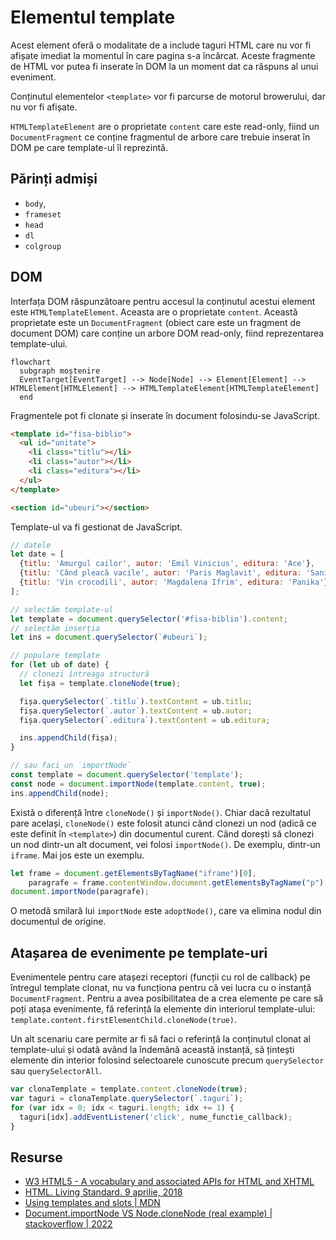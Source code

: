 # Elementul template

Acest element oferă o modalitate de a include taguri HTML care nu vor fi afișate imediat la momentul în care pagina s-a încărcat. Aceste fragmente de HTML vor putea fi inserate în DOM la un moment dat ca răspuns al unui eveniment.

Conținutul elementelor `<template>` vor fi parcurse de motorul browerului, dar nu vor fi afișate.

`HTMLTemplateElement` are o proprietate `content` care este read-only, fiind un `DocumentFragment` ce conține fragmentul de arbore care trebuie inserat în DOM pe care template-ul îl reprezintă.

## Părinți admiși

- `body`,
- `frameset`
- `head`
- `dl`
- `colgroup`

## DOM

Interfața DOM răspunzătoare pentru accesul la conținutul acestui element este `HTMLTemplate​Element`. Aceasta are o proprietate `content`. Această proprietate este un `DocumentFragment` (obiect care este un fragment de document DOM) care conține un arbore DOM read-only, fiind reprezentarea template-ului.

```mermaid
flowchart
  subgraph moștenire
  EventTarget[EventTarget] --> Node[Node] --> Element[Element] --> HTMLElement[HTMLElement] --> HTMLTemplateElement[HTMLTemplateElement]
  end
```

Fragmentele pot fi clonate și inserate în document folosindu-se JavaScript.

```html
<template id="fisa-biblio">
  <ul id="unitate">
    <li class="titlu"></li>
    <li class="autor"></li>
    <li class="editura"></li>
  </ul>
</template>

<section id="ubeuri"></section>
```

Template-ul va fi gestionat de JavaScript.

```javascript
// datele
let date = [
  {titlu: 'Amurgul cailor', autor: 'Emil Vinicius', editura: 'Ace'},
  {titlu: 'Când pleacă vacile', autor: 'Paris Maglavit', editura: 'Saniti'},
  {titlu: 'Vin crocodili', autor: 'Magdalena Ifrim', editura: 'Panika'}
];

// selectăm template-ul
let template = document.querySelector('#fisa-biblio').content;
// selectăm inserția
let ins = document.querySelector(`#ubeuri`);

// populare template
for (let ub of date) {
  // clonezi întreaga structură
  let fișa = template.cloneNode(true);

  fișa.querySelector(`.titlu`).textContent = ub.titlu;
  fișa.querySelector(`.autor`).textContent = ub.autor;
  fișa.querySelector(`.editura`).textContent = ub.editura;

  ins.appendChild(fișa);
}

// sau faci un `importNode`
const template = document.querySelector('template');
const node = document.importNode(template.content, true);
ins.appendChild(node);
```

Există o diferență între `cloneNode()` și `importNode()`. Chiar dacă rezultatul pare același, `cloneNode()` este folosit atunci când clonezi un nod (adică ce este definit în `<template>`) din documentul curent. Când dorești să clonezi un nod dintr-un alt document, vei folosi `importNode()`. De exemplu, dintr-un `iframe`. Mai jos este un exemplu.

```javascript
let frame = document.getElementsByTagName("iframe")[0],
    paragrafe = frame.contentWindow.document.getElementsByTagName("p")[0];
document.importNode(paragrafe);
```

O metodă smilară lui `importNode` este `adoptNode()`, care va elimina nodul din documentul de origine.

## Atașarea de evenimente pe template-uri

Evenimentele pentru care atașezi receptori (funcții cu rol de callback) pe întregul template clonat, nu va funcționa pentru că vei lucra cu o instanță `DocumentFragment`. Pentru a avea posibilitatea de a crea elemente pe care să poți atașa evenimente, fă referință la elemente din interiorul template-ului: `template.content.firstElementChild.cloneNode(true)`.

Un alt scenariu care permite ar fi să faci o referință la conținutul clonat al template-ului și odată având la îndemână această instanță, să țintești elemente din interior folosind selectoarele cunoscute precum `querySelector` sau `querySelectorAll`.

```javascript
var clonaTemplate = template.content.cloneNode(true);
var taguri = clonaTemplate.querySelector(`.taguri`);
for (var idx = 0; idx < taguri.length; idx += 1) {
  taguri[idx].addEventListener('click', nume_functie_callback);
}
```

## Resurse

- [W3 HTML5 - A vocabulary and associated APIs for HTML and XHTML](https://www.w3.org/TR/html5/)
- [HTML. Living Standard. 9 aprilie, 2018](https://html.spec.whatwg.org/multipage/scripting.html#the-template-element)
- [Using templates and slots | MDN](https://developer.mozilla.org/en-US/docs/Web/Web_Components/Using_templates_and_slots)
- [Document.importNode VS Node.cloneNode (real example) | stackoverflow | 2022](https://stackoverflow.com/questions/39372886/document-importnode-vs-node-clonenode-real-example)

